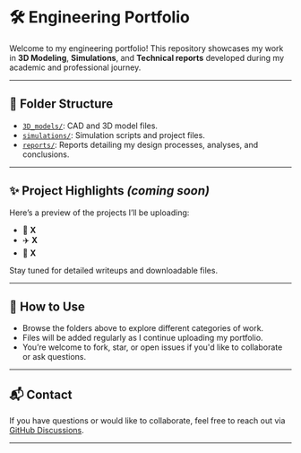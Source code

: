 # 🛠️ Engineering Portfolio

Welcome to my engineering portfolio! This repository showcases my work in **3D Modeling**, **Simulations**, and **Technical reports** developed during my academic and professional journey.

---

## 📁 Folder Structure

- [`3D_models/`](./3D_models): CAD and 3D model files.
- [`simulations/`](./simulations): Simulation scripts and project files.
- [`reports/`](./reports): Reports detailing my design processes, analyses, and conclusions.

---

## ✨ Project Highlights *(coming soon)*

Here’s a preview of the projects I’ll be uploading:

- 🔩 **X**
- ✈️ **X**
- 🌊 **X**

Stay tuned for detailed writeups and downloadable files.

---

## 📌 How to Use

- Browse the folders above to explore different categories of work.
- Files will be added regularly as I continue uploading my portfolio.
- You’re welcome to fork, star, or open issues if you'd like to collaborate or ask questions.

---

## 📬 Contact

If you have questions or would like to collaborate, feel free to reach out via [GitHub Discussions](https://github.com/tob-mas/engineeringportfolio/discussions).

---

